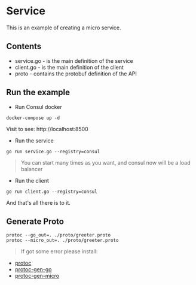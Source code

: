 # Service

This is an example of creating a micro service.

## Contents

- service.go - is the main definition of the service
- client.go - is the main definition of the client
- proto - contains the protobuf definition of the API

## Run the example

- Run Consul docker

```shell
docker-compose up -d
```

Visit to see: http://localhost:8500

- Run the service

```shell
go run service.go --registry=consul
```

> You can start many times as you want, and consul now will be a load balancer

- Run the client

```shell
go run client.go --registry=consul
```

And that's all there is to it.

## Generate Proto

```shell
protoc --go_out=. ./proto/greeter.proto
protoc --micro_out=. ./proto/greeter.proto
```

> If got some error please install:

- [protoc](https://github.com/google/protobuf)
- [protoc-gen-go](https://github.com/golang/protobuf)
- [protoc-gen-micro](github.com/micro/protoc-gen-micro)
